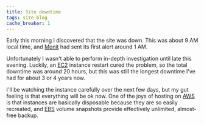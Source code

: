 ```yaml
---
title: Site downtime
tags: site blog
cache_breaker: 1
---
```


Early this morning I discovered that the site was down. This was about 9 AM local time, and [Monit](/wiki/Monit) had sent its first alert around 1 AM.

Unfortunately I wasn't able to perform in-depth investigation until late this evening. Luckily, an [EC2](/wiki/EC2) instance restart cured the problem, so the total downtime was around 20 hours, but this was still the longest downtime I've had for about 3 or 4 years now.

I'll be watching the instance carefully over the next few days, but my gut feeling is that everything will be ok now. One of the joys of hosting on [AWS](/wiki/AWS) is that instances are basically disposable because they are so easily recreated, and [EBS](/wiki/EBS) volume snapshots provide effectively unlimited, almost-free backup.
